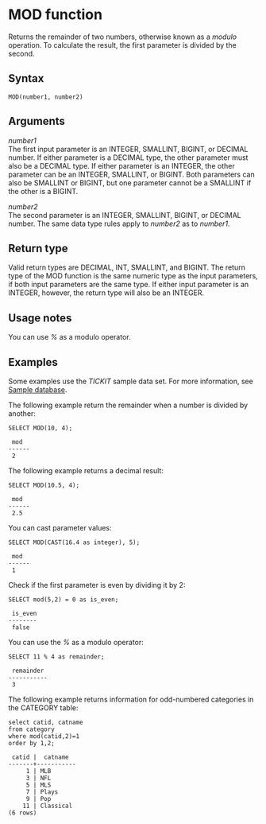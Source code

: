 # MOD function<a name="r_MOD"></a>

Returns the remainder of two numbers, otherwise known as a *modulo* operation\. To calculate the result, the first parameter is divided by the second\.

## Syntax<a name="r_MOD-synopsis"></a>

```
MOD(number1, number2)
```

## Arguments<a name="r_MOD-arguments"></a>

 *number1*   
The first input parameter is an INTEGER, SMALLINT, BIGINT, or DECIMAL number\. If either parameter is a DECIMAL type, the other parameter must also be a DECIMAL type\. If either parameter is an INTEGER, the other parameter can be an INTEGER, SMALLINT, or BIGINT\. Both parameters can also be SMALLINT or BIGINT, but one parameter cannot be a SMALLINT if the other is a BIGINT\. 

 *number2*   
The second parameter is an INTEGER, SMALLINT, BIGINT, or DECIMAL number\. The same data type rules apply to *number2* as to *number1*\. 

## Return type<a name="r_MOD-return-type"></a>

Valid return types are DECIMAL, INT, SMALLINT, and BIGINT\. The return type of the MOD function is the same numeric type as the input parameters, if both input parameters are the same type\. If either input parameter is an INTEGER, however, the return type will also be an INTEGER\. 

## Usage notes<a name="r_MOD-usage-notes"></a>

You can use *%* as a modulo operator\.

## Examples<a name="r_MOD-example"></a>

Some examples use the *TICKIT* sample data set\. For more information, see [Sample database](https://docs.aws.amazon.com/redshift/latest/dg/c_sampledb.html)\.

The following example return the remainder when a number is divided by another:

```
SELECT MOD(10, 4);
               
 mod
------
 2
```

The following example returns a decimal result:

```
SELECT MOD(10.5, 4);
               
 mod
------
 2.5
```

You can cast parameter values:

```
SELECT MOD(CAST(16.4 as integer), 5);
               
 mod
------
 1
```

Check if the first parameter is even by dividing it by 2:

```
SELECT mod(5,2) = 0 as is_even;
               
 is_even
--------
 false
```

You can use the *%* as a modulo operator:

```
SELECT 11 % 4 as remainder;
               
 remainder
-----------
 3
```

The following example returns information for odd\-numbered categories in the CATEGORY table: 

```
select catid, catname
from category
where mod(catid,2)=1
order by 1,2;

 catid |  catname
-------+-----------
     1 | MLB
     3 | NFL
     5 | MLS
     7 | Plays
     9 | Pop
    11 | Classical
(6 rows)
```
